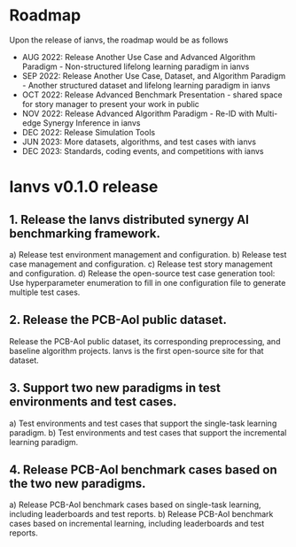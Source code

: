 # Roadmap

Upon the release of ianvs, the roadmap would be as follows
- AUG 2022: Release Another Use Case and Advanced Algorithm Paradigm - Non-structured lifelong learning paradigm in ianvs
- SEP 2022: Release Another Use Case, Dataset, and Algorithm Paradigm - Another structured dataset and lifelong learning paradigm in ianvs
- OCT 2022: Release Advanced Benchmark Presentation - shared space for story manager to present your work in public
- NOV 2022: Release Advanced Algorithm Paradigm - Re-ID with Multi-edge Synergy Inference in ianvs
- DEC 2022: Release Simulation Tools
- JUN 2023: More datasets, algorithms, and test cases with ianvs
- DEC 2023: Standards, coding events, and competitions with ianvs



# Ianvs v0.1.0 release
## 1. Release the Ianvs distributed synergy AI benchmarking framework.
   a) Release test environment management and configuration.
   b) Release test case management and configuration.
   c) Release test story management and configuration.
   d) Release the open-source test case generation tool: Use hyperparameter enumeration to fill in one configuration file to generate multiple test cases.

## 2. Release the PCB-AoI public dataset.
Release the PCB-AoI public dataset, its corresponding preprocessing, and baseline algorithm projects.
Ianvs is the first open-source site for that dataset.

## 3. Support two new paradigms in test environments and test cases.
   a) Test environments and test cases that support the single-task learning paradigm.
   b) Test environments and test cases that support the incremental learning paradigm.

## 4. Release PCB-AoI benchmark cases based on the two new paradigms.
   a) Release PCB-AoI benchmark cases based on single-task learning, including leaderboards and test reports.
   b) Release PCB-AoI benchmark cases based on incremental learning, including leaderboards and test reports.
